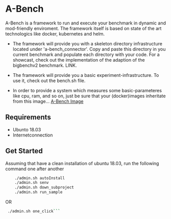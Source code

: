 # A-Bench

A-Bench is a framework to run and execute your benchmark in dynamic and mod-friendly enviroment.
The framework itself is based on state of the art technologics like docker, kubernetes and helm.

* The framework will provide you with a skeleton directory infrastructure located under 'a-bench_connector'. Copy and paste this directory in you current benchmark and populate each directory with your code. For a showcast, check out the implementation of the adaption of the bigbenchv2 benchmark.  LINK. 

* The framework will provide you a basic experiment-infrastructure. To use it, check out the bench.sh file.

* In order to provide a system which measures some basic-parameteres like cpu, ram, and so on, just be sure that 
    your (docker)images inheritate from this image... [A-Bench Image](https://notProvided)

## Requirements

* Ubunto 18.03
* Internetconnection

## Get Started
Assuming that have a clean installation of ubuntu 18.03, run the following command one after another
  
```sh
    ./admin.sh autoInstall
    ./admin.sh senv
    ./admin.sh down_subproject
    ./admin.sh run_sample
```

OR

   ``` bash
    ./admin.sh one_click```